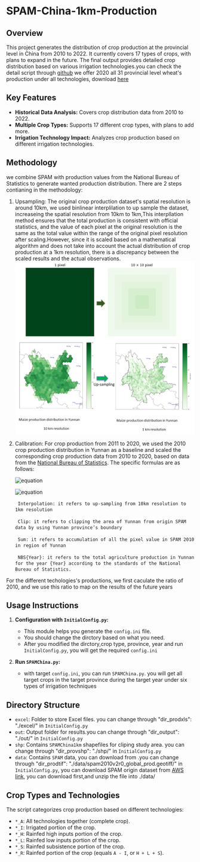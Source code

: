 # SPAM-China-1km-Production

## Overview
This project generates the distribution of crop production at the provincial level in China from 2010 to 2022. It currently covers 17 types of crops, with plans to expand in the future. The final output provides detailed crop distribution based on various irrigation technologies.you can check the detail script through [github](https://github.com/wri-china/SPAM-China-1km) 
we offer 2020 all 31 provincial level wheat's production under all technologies, download [here](https://china-data-team-bucket-public.s3.cn-northwest-1.amazonaws.com.cn/SPAM_crops/result/Prod_2020/Prod_2020.7z)
## Key Features
- **Historical Data Analysis:** Covers crop distribution data from 2010 to 2022.
- **Multiple Crop Types:** Supports 17 different crop types, with plans to add more.
- **Irrigation Technology Impact:** Analyzes crop production based on different irrigation technologies.

## Methodology

we combine SPAM with production values from the National Bureau of Statistics to generate wanted production distribution.
There are 2 steps contianing in the methodology:
1. Upsampling: The original crop production dataset's spatial resolution is around 10km, we used binlinear interplilation to up sample the dataset, increaseing the spatial resolution from 10km to 1km,This interpllation method ensures that the total production is consistent with official statistics, and the value of each pixel at the original resolution  is the same as the total value within the range of the original pixel resolution after scaling.However, since it is scaled based on a mathematical algorithm and does not take into account the actual distribution of crop production at a 1km resolution, there is a discrepancy between the scaled results and the actual observations.
![sample](./meth1.png)
2. Calibration: For crop production from 2011 to 2020, we used the 2010 crop production distribution in Yunnan as a baseline and scaled the corresponding crop production data from 2010 to 2020, based on data from the [National Bureau of Statistics](https://data.stats.gov.cn/easyquery.htm?cn=C01). 
	The specific formulas are as follows:

	![equation](https://latex.codecogs.com/svg.latex?\mathrm{SPAM2010\_{yunnan}~}=\frac{NBS_{2010}\times%20I_{nterpolation}\left(C_{lip}(SPAM_{2010})\right)}{S_{um}(C_{lip}(SPAM_{2010}))})

	![equation](https://latex.codecogs.com/svg.latex?\text{SPAM}_{\text{Year}_{\text{yunnan}}}=\frac{NBS_{\text{Year}}\times\text{SPAM2010}_{\text{yunnan}}}{NBS_{2010}})

		Interpolation: it refers to up-sampling from 10km resolution to 1km resolution

		Clip: it refers to clipping the area of Yunnan from origin SPAM data by using Yunnan province’s boundary 

		Sum: it refers to accumulation of all the pixel value in SPAM 2010 in region of Yunnan

		NBS{Year}: it refers to the total agriculture production in Yunnan for the year {Year} according to the standards of the National Bureau of Statistics.

For the different techologies's productions, we first caculate the ratio of 2010, and we use this ratio to map on the results of the future years

## Usage Instructions

1. **Configuration with `InitialConfig.py`:**
   - This module helps you generate the `config.ini` file.
   - You should change the dirctory based on what you need. 
   - After you modified the dirctory,crop type, province, year and run `InitialConfig.py`, you will get the required `config.ini`  

2. **Run `SPAMChina.py`:**
   - with target `config.ini`, you can run `SPAMChina.py`. you will get all target crops in the target province during the target year under six types of irrigation techniques

## Directory Structure
- `excel`: Folder to store Excel files. you can change through "dir_prodxls": "./excel/" in `InitialConfig.py`
- `out`: Output folder for results.you can change through  "dir_output": "./out/" in `InitialConfig.py`
- `shp`: Contains `SPAMChina1km` shapefiles for cliping study area. you can change through  "dir_provshp": "./shp/" in `InitialConfig.py`
- `data`: Contains `SPAM` data, you can download from .you can change through  "dir_prodtif": "./data/spam2010v2r0_global_prod.geotiff/" in `InitialConfig.py`, you can download SPAM origin dataset from [AWS link](https://china-data-team-bucket-public.s3.cn-northwest-1.amazonaws.com.cn/SPAM_crops/data/spam2010v2r0_global_prod.geotiff.zip), you can download first,and unzip the file into ./data/


## Crop Types and Technologies
The script categorizes crop production based on different technologies:
- `*_A`: All technologies together (complete crop).
- `*_I`: Irrigated portion of the crop.
- `*_H`: Rainfed high inputs portion of the crop.
- `*_L`: Rainfed low inputs portion of the crop.
- `*_S`: Rainfed subsistence portion of the crop.
- `*_R`: Rainfed portion of the crop (equals `A - I`, or `H + L + S`).


